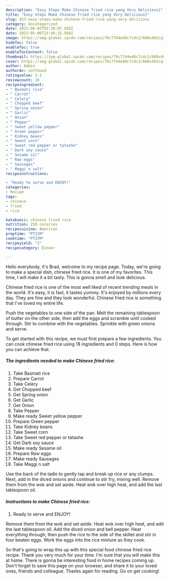```yaml
---
description: "Easy Steps Make Chinese fried rice yang Very Delicious}"
title: "Easy Steps Make Chinese fried rice yang Very Delicious}"
slug: 423-easy-steps-make-chinese-fried-rice-yang-very-delicious
category: Uncategorized
date: 2023-06-02T03:38:07.926Z
date: 2023-05-06T23:46:15.560Z
image: https://img-global.cpcdn.com/recipes/76c7744e40c7cdc2/680x482cq70/chinese-fried-rice-recipe-main-photo.jpg
hideToc: false
enableToc: true
enableTocContent: false
thumbnail: https://img-global.cpcdn.com/recipes/76c7744e40c7cdc2/680x482cq70/chinese-fried-rice-recipe-main-photo.jpg
cover: https://img-global.cpcdn.com/recipes/76c7744e40c7cdc2/680x482cq70/chinese-fried-rice-recipe-main-photo.jpg
author: Admin
authorAv: notfound
ratingvalue: 3.2
reviewcount: 10
recipeingredient:
- " Basmati rice"
- " Carrot"
- " Celery"
- " Chopped beef"
- " Spring onion"
- " Garlic"
- " Onion"
- " Pepper"
- " Sweet yellow pepper"
- " Green pepper"
- " Kidney beans"
- " Sweet corn"
- " Sweet red pepper or tatashe"
- " Dark soy sauce"
- " Sesame oil"
- " Raw eggs"
- " Sausages"
- " Maggi n salt"
recipeinstructions:

- "Ready to serve and ENJOY!"
categories:
- Recipe
tags:
- chinese
- fried
- rice

katakunci: chinese fried rice 
nutrition: 259 calories
recipecuisine: American
preptime: "PT21M"
cooktime: "PT37M"
recipeyield: "2"
recipecategory: Dinner

---
```



Hello everybody, it's Brad, welcome to my recipe page. Today, we're going to make a special dish, chinese fried rice. It is one of my favorites. This time, I will make it a bit tasty. This is gonna smell and look delicious.

Chinese fried rice is one of the most well liked of recent trending meals in the world. It's easy, it is fast, it tastes yummy. It's enjoyed by millions every day. They are fine and they look wonderful. Chinese fried rice is something that I've loved my entire life.

Push the vegetables to one side of the pan. Melt the remaining tablespoon of butter on the other side, then add the eggs and scramble until cooked through. Stir to combine with the vegetables. Sprinkle with green onions and serve.


To get started with this recipe, we must first prepare a few ingredients. You can cook chinese fried rice using 18 ingredients and 0 steps. Here is how you can achieve that.

<!--inarticleads1-->

##### The ingredients needed to make Chinese fried rice:

1. Take  Basmati rice
1. Prepare  Carrot
1. Take  Celery
1. Get  Chopped beef
1. Get  Spring onion
1. Get  Garlic
1. Get  Onion
1. Take  Pepper
1. Make ready  Sweet yellow pepper
1. Prepare  Green pepper
1. Take  Kidney beans
1. Take  Sweet corn
1. Take  Sweet red pepper or tatashe
1. Get  Dark soy sauce
1. Make ready  Sesame oil
1. Prepare  Raw eggs
1. Make ready  Sausages
1. Take  Maggi n salt


Use the back of the ladle to gently tap and break up rice or any clumps. Next, add in the diced onions and continue to stir fry, mixing well. Remove them from the wok and set aside. Heat wok over high heat, and add the last tablespoon oil. 

<!--inarticleads2-->

##### Instructions to make Chinese fried rice:


1. Ready to serve and ENJOY!

Remove them from the wok and set aside. Heat wok over high heat, and add the last tablespoon oil. Add the diced onion and bell pepper. Heat everything through, then push the rice to the side of the skillet and stir in four beaten eggs. Work the eggs into the rice mixture as they cook. 

So that's going to wrap this up with this special food chinese fried rice recipe. Thank you very much for your time. I'm sure that you will make this at home. There is gonna be interesting food in home recipes coming up. Don't forget to save this page on your browser, and share it to your loved ones, friends and colleague. Thanks again for reading. Go on get cooking!
